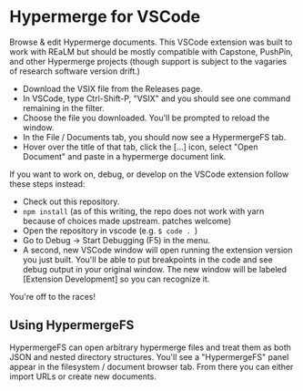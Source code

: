 # Hypermerge for VSCode

Browse & edit Hypermerge documents. This VSCode extension was built to work with REaLM but should be mostly compatible with Capstone, PushPin, and other Hypermerge projects (though support is subject to the vagaries of research software version drift.)

* Download the VSIX file from the Releases page.
* In VSCode, type Ctrl-Shift-P, "VSIX" and you should see one command remaining in the filter.
* Choose the file you downloaded. You'll be prompted to reload the window.
* In the File / Documents tab, you should now see a HypermergeFS tab.
* Hover over the title of that tab, click the [...] icon, select "Open Document" and paste in a hypermerge document link.

If you want to work on, debug, or develop on the VSCode extension follow these steps instead:
 * Check out this repository.
 * `npm install` (as of this writing, the repo does not work with yarn because of choices made upstream. patches welcome)
 * Open the repository in vscode (e.g. `$ code . `)
 * Go to Debug -> Start Debugging (F5) in the menu.
 * A second, new VSCode window will open running the extension version you just built. You'll be able to put breakpoints in the code and see debug output in your original window. The new window will be labeled \[Extension Development\] so you can recognize it.
 
You're off to the races!

## Using HypermergeFS

HypermergeFS can open arbitrary hypermerge files and treat them as both JSON and nested directory structures. You'll see a "HypermergeFS" panel appear in the filesystem / document browser tab. From there you can either import URLs or create new documents.
